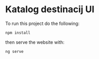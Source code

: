# Katalog destinacij UI

To run this project do the following:
```
npm install
```
then serve the website with:
```
ng serve
```